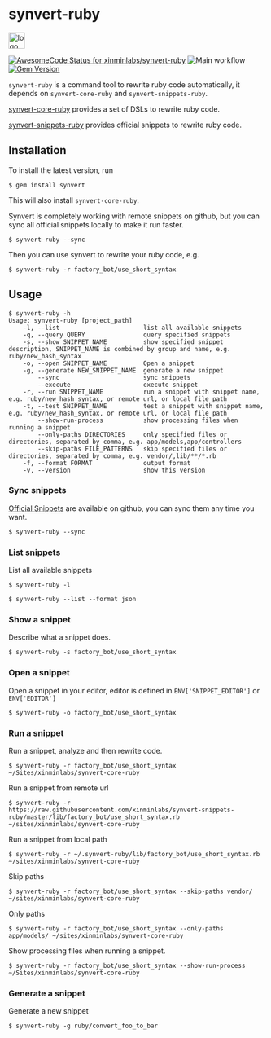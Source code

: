 # synvert-ruby

<img src="https://synvert.net/img/logo_96.png" alt="logo" width="32" height="32" />

[![AwesomeCode Status for xinminlabs/synvert-ruby](https://awesomecode.io/projects/47cd9805-171c-4c61-b927-baa46cd4020a/status)](https://awesomecode.io/repos/xinminlabs/synvert-ruby)
![Main workflow](https://github.com/xinminlabs/synvert-ruby/actions/workflows/main.yml/badge.svg)
[![Gem Version](https://badge.fury.io/rb/synvert.svg)](http://badge.fury.io/rb/synvert)

`synvert-ruby` is a command tool to rewrite ruby code automatically, it depends on `synvert-core-ruby` and `synvert-snippets-ruby`.

[synvert-core-ruby](https://github.com/xinminlabs/synvert-core-ruby) provides a set of DSLs to rewrite ruby code.

[synvert-snippets-ruby](https://github.com/xinminlabs/synvert-snippets-ruby) provides official snippets to rewrite ruby code.

## Installation

To install the latest version, run


```
$ gem install synvert
```

This will also install `synvert-core-ruby`.

Synvert is completely working with remote snippets on github,
but you can sync all official snippets locally to make it run faster.

```
$ synvert-ruby --sync
```

Then you can use synvert to rewrite your ruby code, e.g.

```
$ synvert-ruby -r factory_bot/use_short_syntax
```

## Usage

```
$ synvert-ruby -h
Usage: synvert-ruby [project_path]
    -l, --list                       list all available snippets
    -q, --query QUERY                query specified snippets
    -s, --show SNIPPET_NAME          show specified snippet description, SNIPPET_NAME is combined by group and name, e.g. ruby/new_hash_syntax
    -o, --open SNIPPET_NAME          Open a snippet
    -g, --generate NEW_SNIPPET_NAME  generate a new snippet
        --sync                       sync snippets
        --execute                    execute snippet
    -r, --run SNIPPET_NAME           run a snippet with snippet name, e.g. ruby/new_hash_syntax, or remote url, or local file path
    -t, --test SNIPPET_NAME          test a snippet with snippet name, e.g. ruby/new_hash_syntax, or remote url, or local file path
        --show-run-process           show processing files when running a snippet
        --only-paths DIRECTORIES     only specified files or directories, separated by comma, e.g. app/models,app/controllers
        --skip-paths FILE_PATTERNS   skip specified files or directories, separated by comma, e.g. vendor/,lib/**/*.rb
    -f, --format FORMAT              output format
    -v, --version                    show this version
```

### Sync snippets

[Official Snippets](https://github.com/xinminlabs/synvert-snippets-ruby) are available on github,
you can sync them any time you want.

```
$ synvert-ruby --sync
```

### List snippets

List all available snippets

```
$ synvert-ruby -l

$ synvert-ruby --list --format json
```

### Show a snippet

Describe what a snippet does.

```
$ synvert-ruby -s factory_bot/use_short_syntax
```

### Open a snippet

Open a snippet in your editor, editor is defined in
`ENV['SNIPPET_EDITOR']` or `ENV['EDITOR']`

```
$ synvert-ruby -o factory_bot/use_short_syntax
```

### Run a snippet

Run a snippet, analyze and then rewrite code.

```
$ synvert-ruby -r factory_bot/use_short_syntax ~/Sites/xinminlabs/synvert-core-ruby
```

Run a snippet from remote url

```
$ synvert-ruby -r https://raw.githubusercontent.com/xinminlabs/synvert-snippets-ruby/master/lib/factory_bot/use_short_syntax.rb ~/sites/xinminlabs/synvert-core-ruby
```

Run a snippet from local path

```
$ synvert-ruby -r ~/.synvert-ruby/lib/factory_bot/use_short_syntax.rb ~/sites/xinminlabs/synvert-core-ruby
```

Skip paths

```
$ synvert-ruby -r factory_bot/use_short_syntax --skip-paths vendor/ ~/sites/xinminlabs/synvert-core-ruby
```

Only paths

```
$ synvert-ruby -r factory_bot/use_short_syntax --only-paths app/models/ ~/sites/xinminlabs/synvert-core-ruby
```

Show processing files when running a snippet.

```
$ synvert-ruby -r factory_bot/use_short_syntax --show-run-process ~/Sites/xinminlabs/synvert-core-ruby
```

### Generate a snippet

Generate a new snippet

```
$ synvert-ruby -g ruby/convert_foo_to_bar
```

